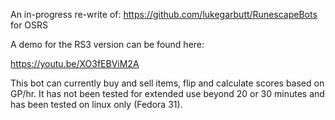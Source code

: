 An in-progress re-write of: https://github.com/lukegarbutt/RunescapeBots for OSRS

A demo for the RS3 version can be found here:

https://youtu.be/XO3fEBViM2A

This bot can currently buy and sell items, flip and calculate scores based on GP/hr. It has not been tested for extended use beyond 20 or 30 minutes and has been tested on linux only (Fedora 31).
